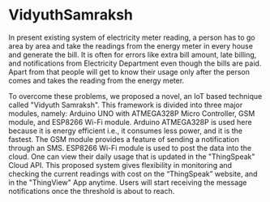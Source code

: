 # VidyuthSamraksh
In present existing system of electricity meter reading, a person has to go area by area and take the readings from the energy meter in every house and generate the bill. It is often for errors like extra bill amount, late billing, and notifications from Electricity Department even though the bills are paid. Apart from that people will get to know their usage only after the person comes and takes the reading from the energy meter.

To overcome these problems, we proposed a novel, an IoT based technique called "Vidyuth Samraksh". This framework is divided into three major modules, namely: Arduino UNO with ATMEGA328P Micro Controller, GSM module, and ESP8266 Wi-Fi module. Arduino ATMEGA328P is used here because it is energy efficient i.e., it consumes less power, and it is the fastest. The GSM module provides a feature of sending a notification through an SMS. ESP8266 Wi-Fi module is used to post the data into the cloud. One can view their daily usage that is updated in the "ThingSpeak" Cloud API. This proposed system gives flexibility in monitoring and checking the current readings with cost on the “ThingSpeak” website, and in the "ThingView" App anytime. Users will start receiving the message notifications once the threshold is about to reach.
